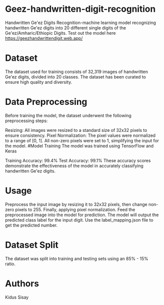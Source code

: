 # Geez-handwritten-digit-recognition

Handwritten Ge'ez Digits Recognition-machine learning model recognizing handwritten Ge'ez digits into 20 different single digits of the Ge'ez/Amharic/Ethiopic Digits. 
Test out the model here https://geezhandwrittendigit.web.app/
# Dataset
The dataset used for training consists of 32,319 images of handwritten Ge'ez digits, divided into 20 classes. The dataset has been curated to ensure high quality and diversity.

# Data Preprocessing
Before training the model, the dataset underwent the following preprocessing steps:

Resizing: All images were resized to a standard size of 32x32 pixels to ensure consistency.
Pixel Normalization: The pixel values were normalized to a range of [0, 1]. All non-zero pixels were set to 1, simplifying the input for the model.
#Model Training
The model was trained using TensorFlow and Keras

Training Accuracy: 99.4%
Test Accuracy: 99.1%
These accuracy scores demonstrate the effectiveness of the model in accurately classifying handwritten Ge'ez digits.

# Usage

Preprocess the input image by resizing it to 32x32 pixels, then change non-zero pixels to 255. Finally, applying pixel normalization.
Feed the preprocessed image into the model for prediction.
The model will output the predicted class label for the input digit. Use the label_mapping.json file to get the predicted number.
# Dataset Split
The dataset was split into training and testing sets using an 85% - 15% ratio.

# Authors
Kidus Sisay
